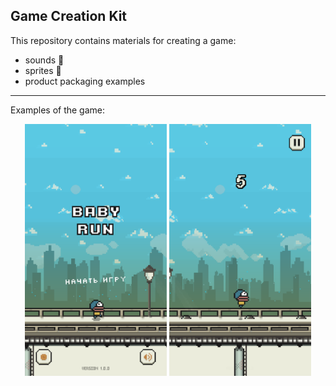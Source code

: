 ## Game Creation Kit

This repository contains materials for creating a game: 
- sounds 🎵
- sprites 💾
- product packaging examples 

-----

Examples of the game:

<div align="center" width="100%">
    <img width="45%" src="/materials/screenshots/1.png" />
    <img width="45%" src="/materials/screenshots/2.png" />
</div>
